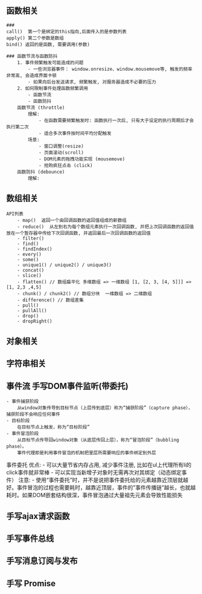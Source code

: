 ## 函数相关
	### 
	call()  第一个是绑定的this指向,后面传入的是参数列表
	apply() 第二个参数是数组
	bind() 返回的是函数, 需要调用(参数)

	### 函数节流与函数防抖
		1. 事件频繁触发可能造成的问题
			- 一些浏览器事件： window.onresize、window.mousemove等, 触发的频率非常高, 会造成界面卡顿
			- 如果向后台发送请求, 频繁触发, 对服务器造成不必要的压力
		2. 如何限制事件处理函数频繁调用
			- 函数节流
			- 函数防抖
		函数节流 (throttle)
			理解:
				- 在函数需要频繁触发时: 函数执行一次后, 只有大于设定的执行周期后才会执行第二次
				- 适合多次事件按时间平均分配触发
			场景:
				- 窗口调整(resize)
				- 页面滚动(scroll)
				- DOM元素的拖拽功能实现 (mousemove)
				- 抢购疯狂点击 (click)
		函数防抖 (debounce)
			理解: 
## 数组相关
	API列表
		- map()  返回一个由回调函数的返回值组成的新数组
		- reduce()  从左到右为每个数组元素执行一次回调函数, 并把上次回调函数的返回值放在一个暂存器中传给下次回调函数, 并返回最后一次回调函数的返回值
		- filter()
		- find()
		- findIndex()
		- every()
		- some()
		- unique1() / unique2() / unique3()
		- concat()
		- slice()
		- flatten() // 数组扁平化 多维数组 => 一维数组 [1, [2, 3, [4, 5]]] => [1, 2,3 ,4,5]
		- chunk() / chunk2() // 数组分块  一维数组 => 二维数组
		- difference() // 数组差集
		- pull()
		- pullAll()
		- drop()
		- dropRight()
	
 
## 对象相关
 
## 字符串相关
 
## 事件流 手写DOM事件监听(带委托)
	- 事件捕获阶段
		从window对象传导到目标节点（上层传到底层）称为“捕获阶段”（capture phase），捕获阶段不会响应任何事件
	- 目标阶段
		在目标节点上触发，称为“目标阶段”
	- 事件冒泡阶段
		从目标节点传导回window对象（从底层传回上层），称为“冒泡阶段”（bubbling phase）。
		事件代理即是利用事件冒泡的机制把里层所需要响应的事件绑定到外层
事件委托
	优点: 
		- 可以大量节省内存占用, 减少事件注册, 比如在ul上代理所有li的click事件就非常棒
		- 可以实现当新增子对象时无需再次对其绑定（动态绑定事件）
	注意:
		- 使用“事件委托”时，并不是说把事件委托给的元素越靠近顶层就越好。事件冒泡的过程也需要耗时，越靠近顶层，事件的”事件传播链”越长，也就越耗时。如果DOM嵌套结构很深，事件冒泡通过大量祖先元素会导致性能损失

 
## 手写ajax请求函数
 
## 手写事件总线
 
## 手写消息订阅与发布
 
## 手写 Promise